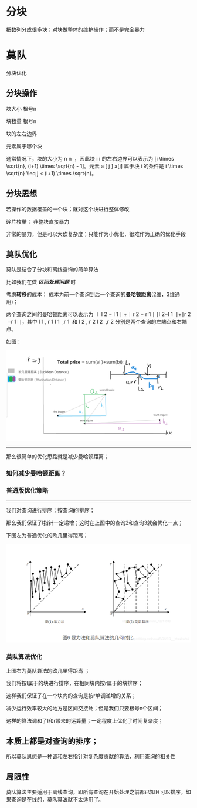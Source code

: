 <!--
 * @Author: Z-Es-0 141395766+Z-Es-0@users.noreply.github.com
 * @Date: 2024-08-16 23:04:16
 * @LastEditors: Z-Es-0 141395766+Z-Es-0@users.noreply.github.com
 * @LastEditTime: 2024-08-17 15:15:02
 * @FilePath: \Algorithm-learning-and-communication\算法\分块\分块.md
 * @Description: 这是默认设置,请设置`customMade`, 打开koroFileHeader查看配置 进行设置: https://github.com/OBKoro1/koro1FileHeader/wiki/%E9%85%8D%E7%BD%AE
-->
# 分块

把数列分成很多块；对块做整体的维护操作；而不是完全暴力

# 莫队

分块优化

## 分块操作

块大小 根号n

块数量 根号n

块的左右边界 

元素属于哪个块


通常情况下，块的大小为 
n
n
​
 ，因此块 
i
i 的左右边界可以表示为 [i \times \sqrt{n}, (i+1) \times \sqrt{n} - 1]。元素 
a
[
j
]
a[j] 属于块 i 的条件是 i \times \sqrt{n} \leq j < (i+1) \times \sqrt{n}。

## 分块思想

若操作的数据覆盖的一个块；就对这个块进行整体修改

碎片枚举： 非整块直接暴力

非常的暴力，但是可以大砍复杂度；只能作为小优化，很难作为正确的优化手段

## 莫队优化

莫队是结合了分块和离线查询的简单算法

比如我们在做 ***区间处理问题*** 时

考虑**转移**的成本： 成本为前一个查询到后一个查询的**曼哈顿距离**(2维，3维通用)；


两个查询之间的曼哈顿距离可以表示为 
∣
l
2
−
l
1
∣
+
∣
r
2
−
r
1
∣
∣l 
2
​
 −l 
1
​
 ∣+∣r 
2
​
 −r 
1
​
 ∣，其中 
l
1
,
r
1
l 
1
​
 ,r 
1
​
  和 
l
2
,
r
2
l 
2
​
 ,r 
2
​
  分别是两个查询的左端点和右端点。

如图：

![aa](bb.png)


*** 


那么很简单的优化思路就是减少曼哈顿距离；

### 如何减少曼哈顿距离？

### 普通版优化策略

***

我们对查询进行排序；按查询的l排序；

那么我们保证了l指针一定递增；这时在上图中的查询2和查询3就会优化一点；

下图左为普通优化的欧几里得距离；

![bb](aa.png)

### 莫队算法优化

上图右为莫队算法的欧几里得距离 ；

我们将按l属于的块进行排序，在相同块内按r属于的块排序；

这样我们保证了在一个块内的查询是按r单调递增的关系；

减少运行效率较大的地方是区间交接处；但是我们只要根号n个区间；

这样的算法调和了l和r带来的运算量；一定程度上优化了时间复杂度；

## 本质上都是对查询的排序；

所以莫队思想是一种调和左右指针对复杂度贡献的算法，利用查询的相关性

## 局限性

莫队算法主要适用于离线查询，即所有查询在开始处理之前都已知且可以排序。如果查询是在线的，莫队算法就不太适用了。